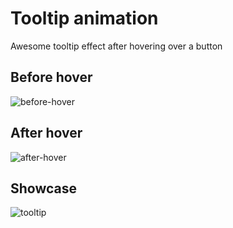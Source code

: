 # Tooltip animation

Awesome tooltip effect after hovering over a button

## Before hover

![before-hover](https://cloud.githubusercontent.com/assets/6425561/16532182/4583693a-3f9e-11e6-945a-979770de8c17.png)

## After hover

![after-hover](https://cloud.githubusercontent.com/assets/6425561/16532216/7fe37ad4-3f9e-11e6-8496-86ef810698a8.png)

## Showcase  

![tooltip](https://cloud.githubusercontent.com/assets/6425561/16541946/6881eb9a-4062-11e6-8ff9-e8f4fb7141f4.gif)
